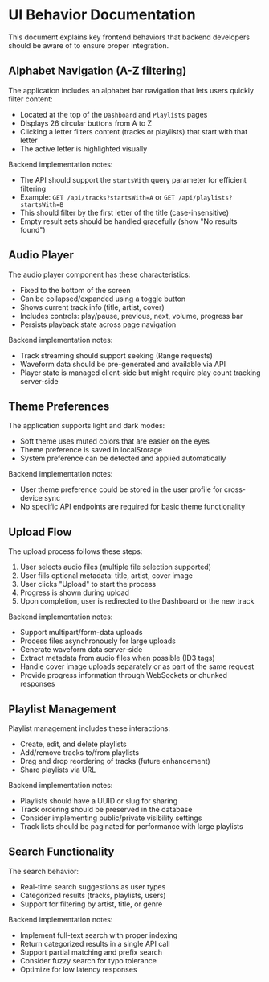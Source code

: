 
# UI Behavior Documentation

This document explains key frontend behaviors that backend developers should be aware of to ensure proper integration.

## Alphabet Navigation (A-Z filtering)

The application includes an alphabet bar navigation that lets users quickly filter content:

- Located at the top of the `Dashboard` and `Playlists` pages
- Displays 26 circular buttons from A to Z
- Clicking a letter filters content (tracks or playlists) that start with that letter
- The active letter is highlighted visually

Backend implementation notes:
- The API should support the `startsWith` query parameter for efficient filtering
- Example: `GET /api/tracks?startsWith=A` or `GET /api/playlists?startsWith=B`
- This should filter by the first letter of the title (case-insensitive)
- Empty result sets should be handled gracefully (show "No results found")

## Audio Player

The audio player component has these characteristics:

- Fixed to the bottom of the screen
- Can be collapsed/expanded using a toggle button
- Shows current track info (title, artist, cover)
- Includes controls: play/pause, previous, next, volume, progress bar
- Persists playback state across page navigation

Backend implementation notes:
- Track streaming should support seeking (Range requests)
- Waveform data should be pre-generated and available via API
- Player state is managed client-side but might require play count tracking server-side

## Theme Preferences

The application supports light and dark modes:

- Soft theme uses muted colors that are easier on the eyes
- Theme preference is saved in localStorage
- System preference can be detected and applied automatically

Backend implementation notes:
- User theme preference could be stored in the user profile for cross-device sync
- No specific API endpoints are required for basic theme functionality

## Upload Flow

The upload process follows these steps:

1. User selects audio files (multiple file selection supported)
2. User fills optional metadata: title, artist, cover image
3. User clicks "Upload" to start the process
4. Progress is shown during upload
5. Upon completion, user is redirected to the Dashboard or the new track

Backend implementation notes:
- Support multipart/form-data uploads
- Process files asynchronously for large uploads
- Generate waveform data server-side
- Extract metadata from audio files when possible (ID3 tags)
- Handle cover image uploads separately or as part of the same request
- Provide progress information through WebSockets or chunked responses

## Playlist Management

Playlist management includes these interactions:

- Create, edit, and delete playlists
- Add/remove tracks to/from playlists
- Drag and drop reordering of tracks (future enhancement)
- Share playlists via URL

Backend implementation notes:
- Playlists should have a UUID or slug for sharing
- Track ordering should be preserved in the database
- Consider implementing public/private visibility settings
- Track lists should be paginated for performance with large playlists

## Search Functionality

The search behavior:

- Real-time search suggestions as user types
- Categorized results (tracks, playlists, users)
- Support for filtering by artist, title, or genre

Backend implementation notes:
- Implement full-text search with proper indexing
- Return categorized results in a single API call
- Support partial matching and prefix search
- Consider fuzzy search for typo tolerance
- Optimize for low latency responses
